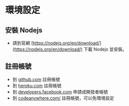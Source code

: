 # 環境設定
## 安裝 Nodejs
  * 請到官網 [https://nodejs.org/en/download/](https://nodejs.org/en/download/) 下載 Nodejs 並安裝。
## 註冊帳號
  * 到 [github.com](github.com) 註冊帳號
  * 到 [heroku.com](heroku.com) 註冊帳號
  * 到 [developers.facebook.com](https://www.heroku.com) 申請成開發者帳號
  * 到 [codeanywhere.com/](https://codeanywhere.com/) 註冊帳號，可以免環境設定